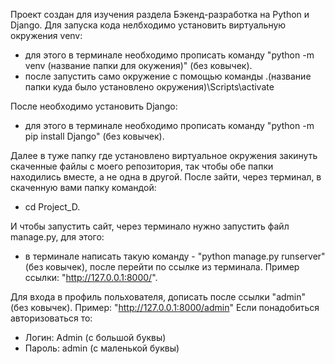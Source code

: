 Проект создан для изучения раздела Бэкенд-разработка на Python и Django. 
Для запуска кода нелбходимо установить виртуальную окружения venv:
  - для этого в терминале необходимо прописать команду "python -m venv (название папки для окужения)" (без ковычек).
  - после запустить само окружение с помощью команды .\(название папки куда было установлено окружения)\Scripts\activate

После необходимо установить Django:
  - для этого в терминале необходимо прописать команду "python -m pip install Django" (без ковычек).

Далее в туже папку где установлено виртуальное окружения закинуть скаченные файлы с моего репозитория, так чтобы обе папки находились вместе, а не одна в другой.
После зайти, через терминал, в скаченную вами папку командой:
  - cd Project_D.

И чтобы запустить сайт, через терминало нужно запустить файл manage.py, для этого:
  - в терминале написать такую команду - "python manage.py runserver" (без ковычек), после перейти по ссылке из терминала. Пример ссылки: "http://127.0.0.1:8000/".

Для входа в профиль польхователя, дописать после ссылки "admin" (без ковычек). Пример: "http://127.0.0.1:8000/admin"
Если понадобиться авторизоваться то:
  - Логин: Admin (с большой буквы)
  - Пароль: admin (с маленькой буквы)
